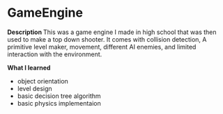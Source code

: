 # GameEngine

<strong> Description </strong>
This was a game engine I made in high school that was then used to make a top down shooter. It comes with collision detection, A primitive level maker, movement, different AI enemies, and limited interaction with the environment. 

<strong> What I learned </strong> </p>
* object orientation
* level design
* basic decision tree algorithm
* basic physics implementaion
